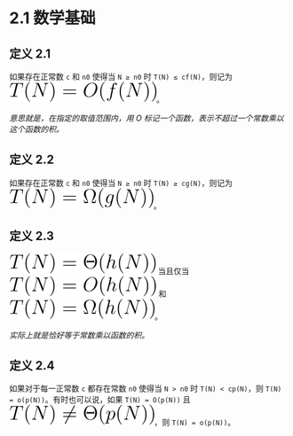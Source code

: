 # 2.1 数学基础

## 定义 2.1

如果存在正常数 `c` 和 `n0` 使得当 `N ≥ n0` 时 `T(N) ≤ cf(N)`，则记为 ![](images/ch02_se01_def1.svg)。

_意思就是，在指定的取值范围内，用 O 标记一个函数，表示不超过一个常数乘以这个函数的积。_

## 定义 2.2

如果存在正常数 `c` 和 `n0` 使得当 `N ≥ n0` 时 `T(N) ≥ cg(N)`，则记为 ![](images/ch02_se01_def2.svg)。

## 定义 2.3

![](./images/ch02_se01_def3_1.svg) 当且仅当 ![](./images/ch02_se01_def3_2.svg) 和 ![](./images/ch02_se01_def3_3.svg)。

_实际上就是恰好等于常数乘以函数的积。_

## 定义 2.4

如果对于每一正常数 `c` 都存在常数 `n0` 使得当 `N > n0` 时 `T(N) < cp(N)`，则 `T(N) = o(p(N))`。有时也可以说，如果 `T(N) = O(p(N))` 且 ![](./images/ch02_se01_def4_1.svg)，则 `T(N) = o(p(N))`。

